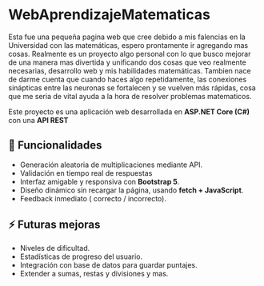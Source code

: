 # WebAprendizajeMatematicas
Esta fue una pequeña pagina web que cree debido a mis falencias en la Universidad con las matemáticas, espero prontamente ir agregando mas cosas. Realmente es un proyecto algo personal con lo que busco mejorar de una manera mas divertida y unificando dos cosas que veo realmente necesarias, desarrollo web y mis habilidades matemáticas. Tambien nace de darme cuenta que cuando haces algo repetidamente, las conexiones sinápticas entre las neuronas se fortalecen y se vuelven más rápidas, cosa que me seria de vital ayuda a la hora de resolver problemas matematicos.

Este proyecto es una aplicación web desarrollada en **ASP.NET Core (C#)** con una **API REST** 

## 🚀 Funcionalidades
- Generación aleatoria de multiplicaciones mediante API.
- Validación en tiempo real de respuestas 
- Interfaz amigable y responsiva con **Bootstrap 5**.
- Diseño dinámico sin recargar la página, usando **fetch + JavaScript**.
- Feedback inmediato ( correcto / incorrecto).

## ⚡ Futuras mejoras
- Niveles de dificultad.
- Estadísticas de progreso del usuario.
- Integración con base de datos para guardar puntajes.
- Extender a sumas, restas y divisiones y mas.
